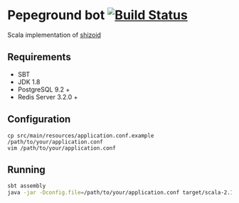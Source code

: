 # Pepeground bot [![Build Status](https://travis-ci.org/pepeground/pepeground-bot.svg?branch=master)](https://travis-ci.org/pepeground/pepeground-bot)

Scala implementation of [shizoid](https://github.com/top4ek/shizoid)

## Requirements

* SBT
* JDK 1.8
* PostgreSQL 9.2 +
* Redis Server 3.2.0 +

## Configuration

```
cp src/main/resources/application.conf.example /path/to/your/application.conf
vim /path/to/your/application.conf
```

## Running

```sh
sbt assembly
java -jar -Dconfig.file=/path/to/your/application.conf target/scala-2.12/bot-assembly-0.1.jar
```

